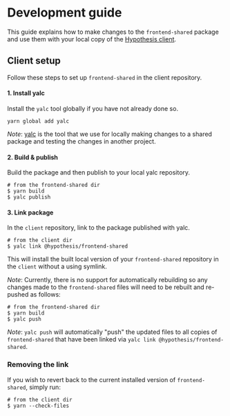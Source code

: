 # Development guide

This guide explains how to make changes to the `frontend-shared` package and use them with your local copy of the [Hypothesis client](https://github.com/hypothesis/client).

## Client setup

Follow these steps to set up `frontend-shared` in the client repository.

#### 1. Install yalc

Install the `yalc` tool globally if you have not already done so.

```shell
yarn global add yalc
```

_Note_: [yalc](https://www.npmjs.com/package/yalc) is the tool that we use for locally making changes to a shared package and testing the changes in another project.

#### 2. Build & publish

Build the package and then publish to your local yalc repository.

```shell
# from the frontend-shared dir
$ yarn build
$ yalc publish
```

#### 3. Link package

In the `client` repository, link to the package published with yalc.

```shell
# from the client dir
$ yalc link @hypothesis/frontend-shared
```

This will install the built local version of your `frontend-shared` repository in the `client`
without a using symlink.

_Note_: Currently, there is no support for automatically rebuilding so any changes made to the `frontend-shared` files will need to be rebuilt and re-pushed as follows:

```shell
# from the frontend-shared dir
$ yarn build
$ yalc push
```

_Note_: `yalc push` will automatically "push" the updated files to all copies of `frontend-shared` that have been linked via `yalc link @hypothesis/frontend-shared`.

### Removing the link

If you wish to revert back to the current installed version of `frontend-shared`, simply run:

```shell
# from the client dir
$ yarn --check-files
```

